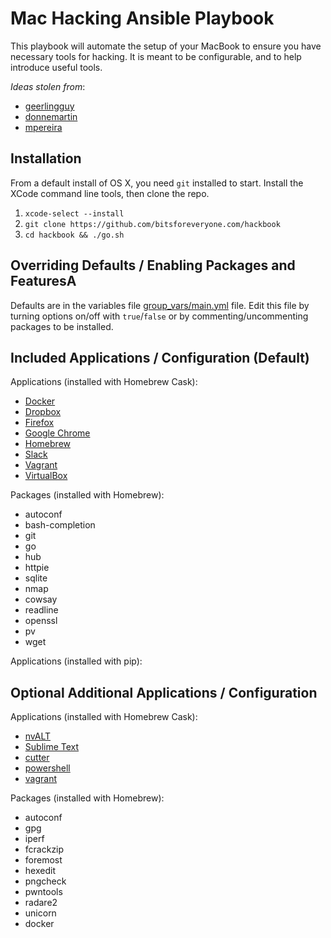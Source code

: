 # Mac Hacking Ansible Playbook

This playbook will automate the setup of your MacBook to ensure you have necessary tools for hacking.  It is meant to be configurable, and to help introduce useful tools.

*Ideas stolen from*:  
- [geerlingguy][mac-dev-setup]  
- [donnemartin][dev-setup]  
- [mpereira][macbook-playbook]

## Installation

From a default install of OS X, you need `git` installed to start.  Install the XCode command line tools, then clone the repo.
1. `xcode-select --install`
2. `git clone https://github.com/bitsforeveryone.com/hackbook`
3. `cd hackbook && ./go.sh`

## Overriding Defaults / Enabling Packages and FeaturesA

Defaults are in the variables file [group_vars/main.yml](group_vars/main.yml) file.  Edit this file by turning options on/off with `true`/`false` or by commenting/uncommenting packages to be installed.

## Included Applications / Configuration (Default)

Applications (installed with Homebrew Cask):

  - [Docker](https://www.docker.com/)
  - [Dropbox](https://www.dropbox.com/)
  - [Firefox](https://www.mozilla.org/en-US/firefox/new/)
  - [Google Chrome](https://www.google.com/chrome/)
  - [Homebrew](http://brew.sh/)
  - [Slack](https://slack.com/)
  - [Vagrant](https://www.vagrantup.com/)
  - [VirtualBox](https://www.virtualbox.org/wiki/Downloads)


Packages (installed with Homebrew):

  - autoconf
  - bash-completion
  - git
  - go
  - hub
  - httpie
  - sqlite
  - nmap
  - cowsay
  - readline
  - openssl
  - pv
  - wget

Applications (installed with pip):



## Optional Additional Applications / Configuration 

Applications (installed with Homebrew Cask):

  - [nvALT](http://brettterpstra.com/projects/nvalt/)
  - [Sublime Text](https://www.sublimetext.com/)
  - [cutter]()
  - [powershell]()
  - [vagrant]()

Packages (installed with Homebrew):

  - autoconf
  - gpg
  - iperf
  - fcrackzip
  - foremost
  - hexedit
  - pngcheck
  - pwntools
  - radare2
  - unicorn
  - docker

[mac-dev-setup]: https://github.com/geerlingguy/mac-dev-playbook
[dev-setup]: https://github.com/donnemartin/dev-setup
[automating-with-ansible]: http://www.nickhammond.com/automating-development-environment-ansible/
[macbook-playbook]: https://github.com/mpereira/macbook-playbook
